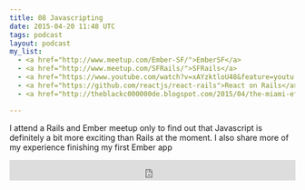 ```yaml
---
title: 08 Javascripting
date: 2015-04-20 11:48 UTC
tags: podcast
layout: podcast
my_list: 
  - <a href="http://www.meetup.com/Ember-SF/">EmberSF</a>
  - <a href="http://www.meetup.com/SFRails/">SFRails</a>
  - <a href="https://www.youtube.com/watch?v=xAYzktloU48&feature=youtu.be&t=52m54s">Erik Bryns Ember migration talk</a>
  - <a href="https://github.com/reactjs/react-rails">React on Rails</a>
  - <a href="http://theblackc000000de.blogspot.com/2015/04/the-miami-effect-senior-dev-recruiting.html">My Miami Blog Post</a>

---
```


I attend a Rails and Ember meetup only to find out that Javascript is definitely a bit more exciting than Rails at the moment. I also share more of my experience finishing my first Ember app 

<iframe frameborder='0' height='36px' scrolling='no' seamless src='https://simplecast.fm/e/10568?style=light' width='100%'></iframe>
